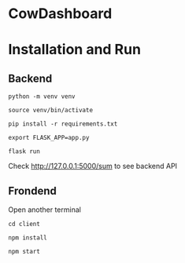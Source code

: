 # CowDashboard

# Installation and Run
## Backend

`python -m venv venv`

`source venv/bin/activate`

`pip install -r requirements.txt`

`export FLASK_APP=app.py`

`flask run`

Check http://127.0.0.1:5000/sum to see backend API 


## Frondend
Open another terminal

`cd client`

`npm install`

`npm start`


